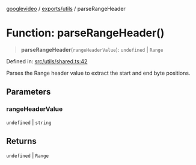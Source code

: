 [googlevideo](../../../README.md) / [exports/utils](../README.md) / parseRangeHeader

# Function: parseRangeHeader()

> **parseRangeHeader**(`rangeHeaderValue`): `undefined` \| `Range`

Defined in: [src/utils/shared.ts:42](https://github.com/LuanRT/googlevideo/blob/dbf946453f309f019ca5c8a163ede31e16e7831d/src/utils/shared.ts#L42)

Parses the Range header value to extract the start and end byte positions.

## Parameters

### rangeHeaderValue

`undefined` | `string`

## Returns

`undefined` \| `Range`
